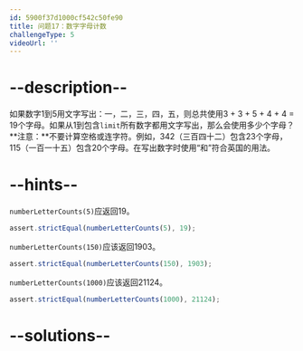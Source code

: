 ```yaml
---
id: 5900f37d1000cf542c50fe90
title: 问题17：数字字母计数
challengeType: 5
videoUrl: ''
---
```


# --description--

如果数字1到5用文字写出：一，二，三，四，五，则总共使用3 + 3 + 5 + 4 + 4 = 19个字母。如果从1到包含`limit`所有数字都用文字写出，那么会使用多少个字母？ **注意：**不要计算空格或连字符。例如，342（三百四十二）包含23个字母，115（一百一十五）包含20个字母。在写出数字时使用“和”符合英国的用法。

# --hints--

`numberLetterCounts(5)`应返回19。

```js
assert.strictEqual(numberLetterCounts(5), 19);
```

`numberLetterCounts(150)`应该返回1903。

```js
assert.strictEqual(numberLetterCounts(150), 1903);
```

`numberLetterCounts(1000)`应该返回21124。

```js
assert.strictEqual(numberLetterCounts(1000), 21124);
```

# --solutions--

